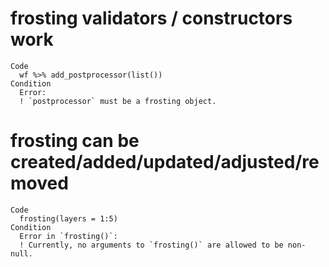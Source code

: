 # frosting validators / constructors work

    Code
      wf %>% add_postprocessor(list())
    Condition
      Error:
      ! `postprocessor` must be a frosting object.

# frosting can be created/added/updated/adjusted/removed

    Code
      frosting(layers = 1:5)
    Condition
      Error in `frosting()`:
      ! Currently, no arguments to `frosting()` are allowed to be non-null.


